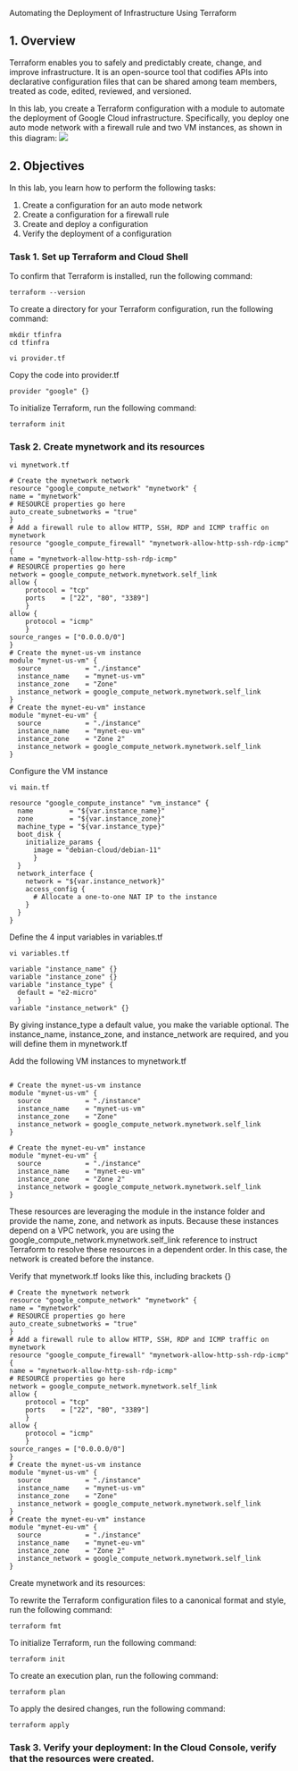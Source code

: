 Automating the Deployment of Infrastructure Using Terraform

## 1. Overview
Terraform enables you to safely and predictably create, change, and improve infrastructure. It is an open-source tool that codifies APIs into declarative configuration files that can be shared among team members, treated as code, edited, reviewed, and versioned.

In this lab, you create a Terraform configuration with a module to automate the deployment of Google Cloud infrastructure. Specifically, you deploy one auto mode network with a firewall rule and two VM instances, as shown in this diagram:
![](images.png)
## 2. Objectives
In this lab, you learn how to perform the following tasks:

1. Create a configuration for an auto mode network
2. Create a configuration for a firewall rule
3. Create and deploy a configuration
4. Verify the deployment of a configuration

### Task 1. Set up Terraform and Cloud Shell
To confirm that Terraform is installed, run the following command:
```
terraform --version
```
To create a directory for your Terraform configuration, run the following command:
```
mkdir tfinfra
cd tfinfra
```

```
vi provider.tf
```
Copy the code into provider.tf
```
provider "google" {}
```
To initialize Terraform, run the following command:
```
terraform init
```

### Task 2. Create mynetwork and its resources
```
vi mynetwork.tf
```

```
# Create the mynetwork network
resource "google_compute_network" "mynetwork" {
name = "mynetwork"
# RESOURCE properties go here
auto_create_subnetworks = "true"
}
# Add a firewall rule to allow HTTP, SSH, RDP and ICMP traffic on mynetwork
resource "google_compute_firewall" "mynetwork-allow-http-ssh-rdp-icmp" {
name = "mynetwork-allow-http-ssh-rdp-icmp"
# RESOURCE properties go here
network = google_compute_network.mynetwork.self_link
allow {
    protocol = "tcp"
    ports    = ["22", "80", "3389"]
    }
allow {
    protocol = "icmp"
    }
source_ranges = ["0.0.0.0/0"]
}
# Create the mynet-us-vm instance
module "mynet-us-vm" {
  source           = "./instance"
  instance_name    = "mynet-us-vm"
  instance_zone    = "Zone"
  instance_network = google_compute_network.mynetwork.self_link
}
# Create the mynet-eu-vm" instance
module "mynet-eu-vm" {
  source           = "./instance"
  instance_name    = "mynet-eu-vm"
  instance_zone    = "Zone 2"
  instance_network = google_compute_network.mynetwork.self_link
}
```
Configure the VM instance
```
vi main.tf
```

```
resource "google_compute_instance" "vm_instance" {
  name         = "${var.instance_name}"
  zone         = "${var.instance_zone}"
  machine_type = "${var.instance_type}"
  boot_disk {
    initialize_params {
      image = "debian-cloud/debian-11"
      }
  }
  network_interface {
    network = "${var.instance_network}"
    access_config {
      # Allocate a one-to-one NAT IP to the instance
    }
  }
}
```
Define the 4 input variables in variables.tf
```
vi variables.tf
```

```
variable "instance_name" {}
variable "instance_zone" {}
variable "instance_type" {
  default = "e2-micro"
  }
variable "instance_network" {}
```
By giving instance_type a default value, you make the variable optional. The instance_name, instance_zone, and instance_network are required, and you will define them in mynetwork.tf

Add the following VM instances to mynetwork.tf
```

# Create the mynet-us-vm instance
module "mynet-us-vm" {
  source           = "./instance"
  instance_name    = "mynet-us-vm"
  instance_zone    = "Zone"
  instance_network = google_compute_network.mynetwork.self_link
}

# Create the mynet-eu-vm" instance
module "mynet-eu-vm" {
  source           = "./instance"
  instance_name    = "mynet-eu-vm"
  instance_zone    = "Zone 2"
  instance_network = google_compute_network.mynetwork.self_link
}
```
These resources are leveraging the module in the instance folder and provide the name, zone, and network as inputs. Because these instances depend on a VPC network, you are using the google_compute_network.mynetwork.self_link reference to instruct Terraform to resolve these resources in a dependent order. In this case, the network is created before the instance.

Verify that mynetwork.tf looks like this, including brackets {}
```
# Create the mynetwork network
resource "google_compute_network" "mynetwork" {
name = "mynetwork"
# RESOURCE properties go here
auto_create_subnetworks = "true"
}
# Add a firewall rule to allow HTTP, SSH, RDP and ICMP traffic on mynetwork
resource "google_compute_firewall" "mynetwork-allow-http-ssh-rdp-icmp" {
name = "mynetwork-allow-http-ssh-rdp-icmp"
# RESOURCE properties go here
network = google_compute_network.mynetwork.self_link
allow {
    protocol = "tcp"
    ports    = ["22", "80", "3389"]
    }
allow {
    protocol = "icmp"
    }
source_ranges = ["0.0.0.0/0"]
}
# Create the mynet-us-vm instance
module "mynet-us-vm" {
  source           = "./instance"
  instance_name    = "mynet-us-vm"
  instance_zone    = "Zone"
  instance_network = google_compute_network.mynetwork.self_link
}
# Create the mynet-eu-vm" instance
module "mynet-eu-vm" {
  source           = "./instance"
  instance_name    = "mynet-eu-vm"
  instance_zone    = "Zone 2"
  instance_network = google_compute_network.mynetwork.self_link
}
```

Create mynetwork and its resources:

To rewrite the Terraform configuration files to a canonical format and style, run the following command:
```
terraform fmt
```
To initialize Terraform, run the following command:
```
terraform init
```
To create an execution plan, run the following command:
```
terraform plan
```
To apply the desired changes, run the following command:
```
terraform apply
```
### Task 3. Verify your deployment: In the Cloud Console, verify that the resources were created.
